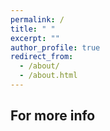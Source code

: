 ```yaml
---
permalink: /
title: " "
excerpt: ""
author_profile: true
redirect_from: 
  - /about/
  - /about.html
---
```


For more info
------

